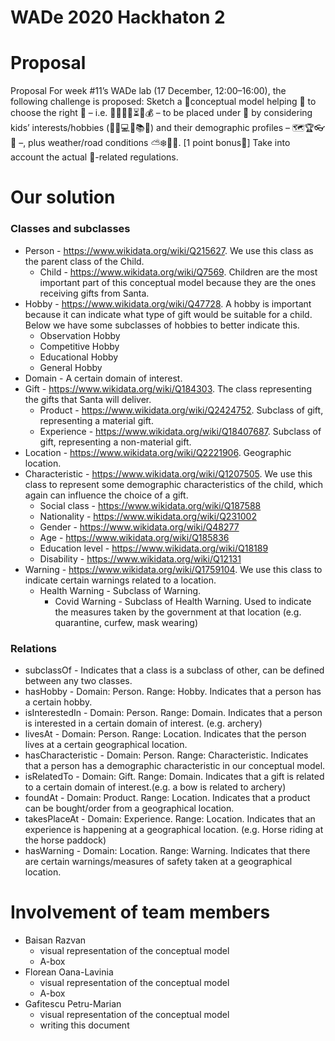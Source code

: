 # WADe 2020 Hackhaton 2

# Proposal
Proposal
For week #11’s WADe lab (17 December, 12:00–16:00), the following challenge is proposed:
Sketch a 🦉conceptual model helping 🎅 to choose the right 🎁 – i.e. 🍭🦄🔬🎷⏳🚀💰 – to be placed under 🎄 by considering kids’ interests/hobbies (🎈🎶💻🍕📚👟) and their demographic profiles – 🗺️🏆👓🔞 –, plus weather/road conditions ⛅❄️🚧🚦.
[1 point bonus💎] Take into account the actual 🦠-related regulations.

# Our solution
### Classes and subclasses
* Person - https://www.wikidata.org/wiki/Q215627. We use this class as the parent class of the Child.
  * Child - https://www.wikidata.org/wiki/Q7569. Children are the most important part of this conceptual model because they are the ones receiving gifts from Santa.
* Hobby - https://www.wikidata.org/wiki/Q47728. A hobby is important because it can indicate what type of gift would be suitable for a child. Below we have some subclasses of hobbies to better indicate this.
  * Observation Hobby
  * Competitive Hobby
  * Educational Hobby
  * General Hobby
* Domain - A certain domain of interest.
* Gift - https://www.wikidata.org/wiki/Q184303. The class representing the gifts that Santa will deliver.
  * Product - https://www.wikidata.org/wiki/Q2424752. Subclass of gift, representing a material gift.
  * Experience - https://www.wikidata.org/wiki/Q18407687. Subclass of gift, representing a non-material gift.
* Location - https://www.wikidata.org/wiki/Q2221906. Geographic location.
* Characteristic - https://www.wikidata.org/wiki/Q1207505. We use this class to represent some demographic characteristics of the child, which again can influence the choice of a gift.
   * Social class - https://www.wikidata.org/wiki/Q187588
   * Nationality - https://www.wikidata.org/wiki/Q231002
   * Gender - https://www.wikidata.org/wiki/Q48277
   * Age - https://www.wikidata.org/wiki/Q185836
   * Education level - https://www.wikidata.org/wiki/Q18189
   * Disability - https://www.wikidata.org/wiki/Q12131
* Warning - https://www.wikidata.org/wiki/Q1759104. We use this class to indicate certain warnings related to a location.
   * Health Warning - Subclass of Warning.
      * Covid Warning - Subclass of Health Warning. Used to indicate the measures taken by the government at that location (e.g. quarantine, curfew, mask wearing)
### Relations
* subclassOf - Indicates that a class is a subclass of other, can be defined between any two classes.
* hasHobby - Domain: Person. Range: Hobby.  Indicates that a person has a certain hobby.
* isInterestedIn - Domain: Person. Range: Domain. Indicates that a person is interested in a certain domain of interest. (e.g. archery)
* livesAt - Domain: Person. Range: Location. Indicates that the person lives at a certain geographical location.
* hasCharacteristic - Domain: Person. Range: Characteristic. Indicates that a person has a demographic characteristic in our conceptual model.
* isRelatedTo - Domain: Gift. Range: Domain. Indicates that a gift is related to a certain domain of interest.(e.g. a bow is related to archery)
* foundAt - Domain: Product. Range: Location. Indicates that a product can be bought/order from a geographical location.
* takesPlaceAt - Domain: Experience. Range: Location. Indicates that an experience is happening at a geographical location. (e.g. Horse riding at the horse paddock)
* hasWarning - Domain: Location. Range: Warning. Indicates that there are certain warnings/measures of safety taken at a geographical location.
# Involvement of team members
* Baisan Razvan
  * visual representation of the conceptual model
  * A-box
* Florean Oana-Lavinia
  * visual representation of the conceptual model
  * A-box
* Gafitescu Petru-Marian
  * visual representation of the conceptual model
  * writing this document
